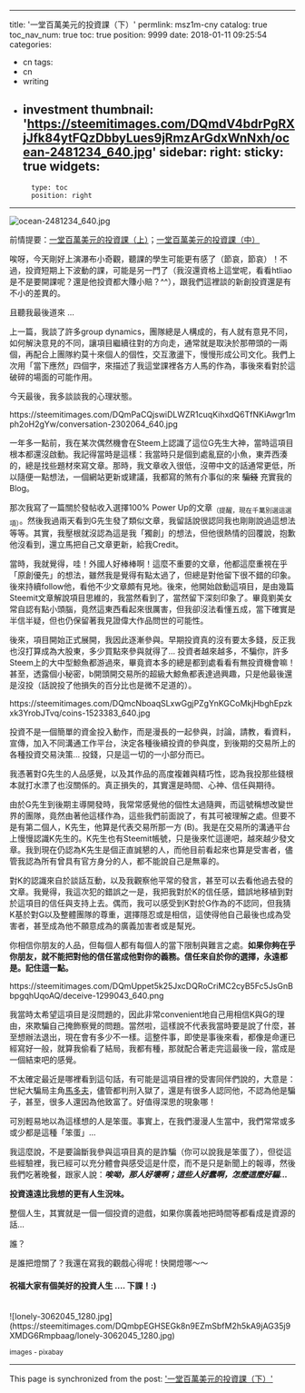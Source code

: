 
---
title: '一堂百萬美元的投資課（下）'
permlink: msz1m-cny
catalog: true
toc_nav_num: true
toc: true
position: 9999
date: 2018-01-11 09:25:54
categories:
- cn
tags:
- cn
- writing
- investment
thumbnail: 'https://steemitimages.com/DQmdV4bdrPgRXjJfk84ytFQzDbbyLues9jRmzArGdxWnNxh/ocean-2481234_640.jpg'
sidebar:
    right:
        sticky: true
widgets:
    -
        type: toc
        position: right
---


![ocean-2481234_640.jpg](https://steemitimages.com/DQmdV4bdrPgRXjJfk84ytFQzDbbyLues9jRmzArGdxWnNxh/ocean-2481234_640.jpg)

前情提要：[一堂百萬美元的投資課（上）](https://steemit.com/cn/@deanliu/cny)；[一堂百萬美元的投資課（中）](https://steemit.com/cn/@deanliu/84vhs-cny)

唉呀，今天剛好上演瀑布小奇觀，聽課的學生可能更有感了（節哀，節哀）！不過，投資短期上下波動的課，可能是另一門了（我沒還資格上這堂呢，看看htliao是不是要開課呢？還是他投資都大賺小賠？^^），跟我們這裡談的新創投資還是有不小的差異的。

且聽我最後道來 ...

上一篇，我談了許多group dynamics，團隊總是人構成的，有人就有意見不同，如何解決意見的不同，讓項目繼續往對的方向走，通常就是取決於那帶頭的一兩個，再配合上團隊約莫十來個人的個性，交互激盪下，慢慢形成公司文化。我們上次用「當下應然」四個字，來描述了我這堂課裡各方人馬的作為，事後來看對於這破碎的場面的可能作用。


今天最後，我多談談我的心理狀態。

<div class='pull-right'>https://steemitimages.com/DQmPaCQjswiDLWZR1cuqKihxdQ6TfNKiAwgr1mph2oH2gYw/conversation-2302064_640.jpg</div>

一年多一點前，我在某次偶然機會在Steem上認識了這位G先生大神，當時這項目根本都還沒啟動。我記得當時是這樣：我當時只是個到處亂竄的小魚，東弄西湊的，總是找些題材來寫文章。那時，我文章收入很低，沒帶中文的話通常更低，所以隨便一點想法，一個網站更新或建議，我都寫的煞有介事似的來 <del>騙錢</del> 充實我的Blog。

那次我寫了一篇關於發帖收入選擇100% Power Up的文章<sub>（提醒，現在千萬別選這選項）</sub>。然後我過兩天看到G先生發了類似文章，我留話說很認同我也剛剛說過這想法等等。其實，我壓根就沒認為這是我「獨創」的想法，但他很熱情的回覆說，抱歉他沒看到，還立馬把自己文章更新，給我Credit。

當時，我就覺得，哇！外國人好棒棒啊！這麼不重要的文章，他都這麼重視在乎「原創優先」的想法，雖然我是覺得有點太過了，但總是對他留下很不錯的印象。後來持續follow他，看他不少文章頗有見地。後來，他開始啟動這項目，是由幾篇Steemit文章解說項目思維的，我當然看到了，當然留下深刻印象了。畢竟劉美女常自認有點小頭腦，竟然這東西看起來很厲害，但我卻沒法看懂五成，當下確實是半信半疑，但也仍保留著我見證偉大作品問世的可能性。

後來，項目開始正式展開，我因此逐漸參與。早期投資真的沒有要太多錢，反正我也沒打算成為大股東，多少買點來參與就得了... 投資者越來越多，不騙你，許多Steem上的大中型鯨魚都游過來，畢竟資本多的總是都到處看看有無投資機會嘛！甚至，透露個小秘密，b開頭開交易所的超級大鯨魚都表達過興趣，只是他最後還是沒投（話說投了他損失的百分比也是微不足道的）。

<div class='pull-right'>https://steemitimages.com/DQmcNboaqSLxwGgjPZgYnKGCoMkjHbghEpzkxk3YrobJTvq/coins-1523383_640.jpg</div>

投資不是一個簡單的資金投入動作，而是漫長的一起參與，討論，請教，看資料，宣傳，加入不同溝通工作平台，決定各種後續投資的參與度，到後期的交易所上的各種投資交易決策... 投錢，只是這一切的一小部分而已。

我憑著對G先生的人品感覺，以及其作品的高度複雜與精巧性，認為我投那些錢根本就打水漂了也沒關係的。真正損失的，其實還是時間、心神、信任與期待。

由於G先生到後期主導開發時，我常常感覺他的個性太過隨興，而這號稱想改變世界的團隊，竟然由著他這樣作為，這些我們前面說了，有其可被理解之處。但要不是有第二個人，K先生，他算是代表交易所那一方 (B)。我是在交易所的溝通平台上慢慢認識K先生的。K先生也有Steemit帳號，只是後來忙這邊吧，越來越少發文章。我到現在仍認為K先生是個正直誠懇的人，而他目前看起來也算是受害者，儘管我認為所有曾具有官方身分的人，都不能說自己是無辜的。

對K的認識來自於談話互動，以及我觀察他平常的發言，甚至可以去看他過去發的文章。我覺得，我這次犯的錯誤之一是，我把我對於K的信任感，錯誤地移植到對於這項目的信任與支持上去。偶而，我可以感受到K對於G作為的不認同，但我猜K基於對G以及整體團隊的尊重，選擇隱忍或是相信，這使得他自己最後也成為受害者，甚至成為他不願意成為的廣義加害者或是幫兇。

你相信你朋友的人品，但每個人都有每個人的當下限制與難言之處。**如果你夠在乎你朋友，就不能把對他的信任當成他對你的義務。信任來自於你的選擇，永遠都是。記住這一點。**

<div class='pull-right'>https://steemitimages.com/DQmUppet5k25JxcDQRoCriMC2cyB5Fc5JsGnBbpgqhUqoAQ/deceive-1299043_640.png</div>

我當時太希望這項目是沒問題的，因此非常convenient地自己用相信K與G的理由，來欺騙自己掩飾察覺的問題。當然啦，這樣說不代表我當時要是說了什麼，甚至想辦法退出，現在會有多少不一樣。這整件事，即使是事後來看，都像是命運已經寫好一般，就算我偷看了結局，我都有種，那就配合著走完這最後一段，當成是一個結束吧的感覺。

不太確定最近是哪裡看到這句話，有可能是這項目裡的受害同伴們說的，大意是：世紀大騙局主角[馬多夫](https://www.hk01.com/%E5%9C%8B%E9%9A%9B/65838/%E4%B8%96%E7%B4%80%E9%A8%99%E5%B1%80%E4%B8%BB%E8%85%A6%E9%A6%AC%E5%A4%9A%E5%A4%AB%E5%85%A5%E5%86%8A-%E7%B9%BC%E7%BA%8C%E5%AF%8C%E8%B2%B4-%E5%A3%9F%E6%96%B7%E7%9B%A3%E7%8D%84%E7%86%B1%E6%9C%B1%E5%8F%A4%E5%8A%9B%E5%B8%82%E5%A0%B4)，儘管都判刑入獄了，還是有很多人認同他，不認為他是騙子，甚至，很多人還因為他致富了。好值得深思的現象哪！

可別輕易地以為這樣想的人是笨蛋。事實上，在我們漫漫人生當中，我們常常或多或少都是這種「笨蛋」... 

我這麼說，不是要論斷我參與這項目真的是詐騙（你可以說我是笨蛋了），但從這些經驗裡，我已經可以充分體會與感受這是什麼，而不是只是新聞上的報導，然後我們吃著晚餐，跟家人說：***唉呦，那人好壞啊；這些人好蠢啊，怎麼這麼好騙...***

**投資遠遠比我想的更有人生況味。**

整個人生，其實就是一個一個投資的遊戲，如果你廣義地把時間等都看成是資源的話...

誰？

是誰把燈關了？我還在寫我的觀戲心得呢！快開燈哪～～

#### 祝福大家有個美好的投資人生 ....  下課！:)

<br>
![lonely-3062045_1280.jpg](https://steemitimages.com/DQmbpEGHSEGk8n9EZmSbfM2h5kA9jAG35j9XMDG6Rmpbaag/lonely-3062045_1280.jpg)

<sub>images - pixabay</sub>

- - -

This page is synchronized from the post: ['一堂百萬美元的投資課（下）'](https://steemit.com/@deanliu/msz1m-cny)
